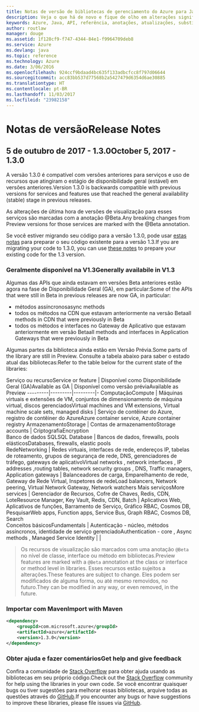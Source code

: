 ```yaml
---
title: Notas de versão de bibliotecas de gerenciamento do Azure para Java | Microsoft Docs
description: Veja o que há de novo e fique de olho em alterações significativas nas bibliotecas de gerenciamento do Azure para Java
keywords: Azure, Java, API, referência, anotações, atualizações, substituir, obsoleto
author: routlaw
manager: douge
ms.assetid: 1f128cf9-f747-4344-84e1-f9964709deb8
ms.service: Azure
ms.devlang: java
ms.topic: reference
ms.technology: Azure
ms.date: 3/06/2016
ms.openlocfilehash: 924ccf9bdaad4bc635f133adbcfcc8f797d06644
ms.sourcegitcommit: acc83bb537d77568b2a5427479d6354d6ae30885
ms.translationtype: HT
ms.contentlocale: pt-BR
ms.lasthandoff: 11/03/2017
ms.locfileid: "23982158"
---
```

# <a name="release-notes"></a><span data-ttu-id="51edd-104">Notas de versão</span><span class="sxs-lookup"><span data-stu-id="51edd-104">Release Notes</span></span> 

## <a name="october-5-2017---130"></a><span data-ttu-id="51edd-105">5 de outubro de 2017 - 1.3.0</span><span class="sxs-lookup"><span data-stu-id="51edd-105">October 5, 2017 - 1.3.0</span></span> 

<span data-ttu-id="51edd-106">A versão 1.3.0 é compatível com versões anteriores para serviços e uso de recursos que atingiram o estágio de disponibilidade geral (estável) em versões anteriores.</span><span class="sxs-lookup"><span data-stu-id="51edd-106">Version 1.3.0 is backwards compatible with previous versions for services and features use that reached the general availability (stable) stage in previous releases.</span></span>

<span data-ttu-id="51edd-107">As alterações de última hora de versões de visualização para esses serviços são marcadas com a anotação @Beta.</span><span class="sxs-lookup"><span data-stu-id="51edd-107">Any breaking changes from Preview versions for those services are marked with the @Beta annotation.</span></span>

<span data-ttu-id="51edd-108">Se você estiver migrando seu código para a versão 1.3.0, pode usar [estas notas](https://github.com/Azure/azure-sdk-for-java/blob/master/notes/prepare-for-1.3.0.md) para preparar o seu código existente para a versão 1.3.</span><span class="sxs-lookup"><span data-stu-id="51edd-108">If you are migrating your code to 1.3.0, you can use [these notes](https://github.com/Azure/azure-sdk-for-java/blob/master/notes/prepare-for-1.3.0.md) to prepare your existing code for the 1.3 version.</span></span>

### <a name="generally-availabile-in-v13"></a><span data-ttu-id="51edd-109">Geralmente disponível na V1.3</span><span class="sxs-lookup"><span data-stu-id="51edd-109">Generally availabile in V1.3</span></span>

<span data-ttu-id="51edd-110">Algumas das APIs que ainda estavam em versões Beta anteriores estão agora na fase de Disponibilidade Geral (GA), em particular:</span><span class="sxs-lookup"><span data-stu-id="51edd-110">Some of the APIs that were still in Beta in previous releases are now GA, in particular:</span></span>

- <span data-ttu-id="51edd-111">métodos assíncronos</span><span class="sxs-lookup"><span data-stu-id="51edd-111">async methods</span></span>
- <span data-ttu-id="51edd-112">todos os métodos na CDN que estavam anteriormente na versão Beta</span><span class="sxs-lookup"><span data-stu-id="51edd-112">all methods in CDN that were previously in Beta</span></span>
- <span data-ttu-id="51edd-113">todos os métodos e interfaces no Gateway de Aplicativo que estavam anteriormente em versão Beta</span><span class="sxs-lookup"><span data-stu-id="51edd-113">all methods and interfaces in Application Gateways that were previously in Beta</span></span>

 <span data-ttu-id="51edd-114">Algumas partes da biblioteca ainda estão em Versão Prévia.</span><span class="sxs-lookup"><span data-stu-id="51edd-114">Some parts of the library are still in Preview.</span></span> <span data-ttu-id="51edd-115">Consulte a tabela abaixo para saber o estado atual das bibliotecas:</span><span class="sxs-lookup"><span data-stu-id="51edd-115">Refer to the table below for the current state of the libraries:</span></span>

<span data-ttu-id="51edd-116">Serviço ou recurso</span><span class="sxs-lookup"><span data-stu-id="51edd-116">Service or feature</span></span> | <span data-ttu-id="51edd-117">Disponível como Disponibilidade Geral (GA)</span><span class="sxs-lookup"><span data-stu-id="51edd-117">Available as GA</span></span> | <span data-ttu-id="51edd-118">Disponível como versão prévia</span><span class="sxs-lookup"><span data-stu-id="51edd-118">Available as Preview</span></span> 
---------|---------|---------|-
<span data-ttu-id="51edd-119">Computação</span><span class="sxs-lookup"><span data-stu-id="51edd-119">Compute</span></span>  | <span data-ttu-id="51edd-120">Máquinas virtuais e extensões de VM, conjuntos de dimensionamento de máquina virtual, discos gerenciados</span><span class="sxs-lookup"><span data-stu-id="51edd-120">Virtual machines and VM extensions, Virtual machine scale sets, managed disks</span></span>   | <span data-ttu-id="51edd-121">Serviço de contêiner do Azure, registro de contêiner do Azure</span><span class="sxs-lookup"><span data-stu-id="51edd-121">Azure container service, Azure container registry</span></span> 
<span data-ttu-id="51edd-122">Armazenamento</span><span class="sxs-lookup"><span data-stu-id="51edd-122">Storage</span></span>   |  <span data-ttu-id="51edd-123">Contas de armazenamento</span><span class="sxs-lookup"><span data-stu-id="51edd-123">Storage accounts</span></span>       |    <span data-ttu-id="51edd-124">Criptografia</span><span class="sxs-lookup"><span data-stu-id="51edd-124">Encryption</span></span>     
<span data-ttu-id="51edd-125">Banco de dados SQL</span><span class="sxs-lookup"><span data-stu-id="51edd-125">SQL Database</span></span>  | <span data-ttu-id="51edd-126">Bancos de dados, firewalls, pools elásticos</span><span class="sxs-lookup"><span data-stu-id="51edd-126">Databases, firewalls, elastic pools</span></span>              
<span data-ttu-id="51edd-127">Rede</span><span class="sxs-lookup"><span data-stu-id="51edd-127">Networking</span></span>    |  <span data-ttu-id="51edd-128">Redes virtuais, interfaces de rede, endereços IP, tabelas de roteamento, grupos de segurança de rede, DNS, gerenciadores de tráfego, gateways de aplicativo</span><span class="sxs-lookup"><span data-stu-id="51edd-128">Virtual networks , network interfaces , IP addresses ,routing tables, network security groups , DNS, Traffic managers, Application gateways</span></span>  |    <span data-ttu-id="51edd-129">Balanceadores de carga, Emparelhamento de rede, Gateway de Rede Virtual, Inspetores de rede</span><span class="sxs-lookup"><span data-stu-id="51edd-129">Load balancers, Network peering, Virtual Network Gateway, Network watchers</span></span> 
<span data-ttu-id="51edd-130">Mais serviços</span><span class="sxs-lookup"><span data-stu-id="51edd-130">More services</span></span>    |  <span data-ttu-id="51edd-131">Gerenciador de Recursos, Cofre de Chaves, Redis, CDN, Lote</span><span class="sxs-lookup"><span data-stu-id="51edd-131">Resource Manager, Key Vault, Redis,  CDN, Batch</span></span>       |  <span data-ttu-id="51edd-132">Aplicativos Web, Aplicativos de funções, Barramento de Serviço, Gráfico RBAC, Cosmos DB, Pesquisar</span><span class="sxs-lookup"><span data-stu-id="51edd-132">Web apps, Function apps, Service Bus, Graph RBAC, Cosmos DB, Search</span></span>  
<span data-ttu-id="51edd-133">Conceitos básicos</span><span class="sxs-lookup"><span data-stu-id="51edd-133">Fundamentals</span></span>     |   <span data-ttu-id="51edd-134">Autenticação - núcleo, métodos assíncronos, identidade de serviço gerenciado</span><span class="sxs-lookup"><span data-stu-id="51edd-134">Authentication - core , Async methods , Managed Service Identity</span></span>      |      |

> <span data-ttu-id="51edd-135">Os recursos de visualização são marcados com uma anotação `@Beta` no nível de classe, interface ou método em bibliotecas.</span><span class="sxs-lookup"><span data-stu-id="51edd-135">Preview features are marked with a `@Beta` annotation at the class or interface or method level in libraries.</span></span> <span data-ttu-id="51edd-136">Esses recursos estão sujeitos a alterações.</span><span class="sxs-lookup"><span data-stu-id="51edd-136">These features are subject to change.</span></span> <span data-ttu-id="51edd-137">Eles podem ser modificados de alguma forma, ou até mesmo removidos, no futuro.</span><span class="sxs-lookup"><span data-stu-id="51edd-137">They can be modified in any way, or even removed, in the future.</span></span>

### <a name="import-with-maven"></a><span data-ttu-id="51edd-138">Importar com Maven</span><span class="sxs-lookup"><span data-stu-id="51edd-138">Import with Maven</span></span>

```XML
<dependency>
    <groupId>com.microsoft.azure</groupId>
    <artifactId>azure</artifactId>
    <version>1.3.0</version>
</dependency>
```

### <a name="get-help-and-give-feedback"></a><span data-ttu-id="51edd-139">Obter ajuda e fazer comentários</span><span class="sxs-lookup"><span data-stu-id="51edd-139">Get help and give feedback</span></span>

<span data-ttu-id="51edd-140">Confira a comunidade de [Stack Overflow](http://stackoverflow.com/questions/tagged/azure-java-sdk) para obter ajuda usando as bibliotecas em seu próprio código.</span><span class="sxs-lookup"><span data-stu-id="51edd-140">Check out the [Stack Overflow](http://stackoverflow.com/questions/tagged/azure-java-sdk) community for help using the libraries in your own code.</span></span> <span data-ttu-id="51edd-141">Se você encontrar quaisquer bugs ou tiver sugestões para melhorar essas bibliotecas, arquive todas as questões através do [GitHub](https://github.com/Azure/azure-sdk-for-java/issues).</span><span class="sxs-lookup"><span data-stu-id="51edd-141">If you encounter any bugs or have suggestions to improve these libraries, please file issues via [GitHub](https://github.com/Azure/azure-sdk-for-java/issues).</span></span>


